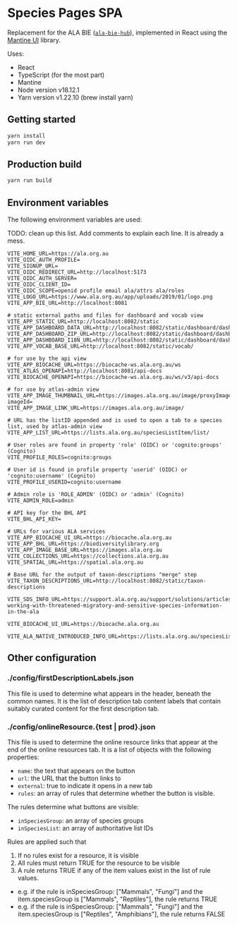 # Species Pages SPA

Replacement for the ALA BIE ([`ala-bie-hub`](https://github.com/AtlasOfLivingAustralia/ala-bie-hub)), implemented in React using the [Mantine UI](https://mantine.dev/) library.

Uses:
- React
- TypeScript (for the most part)
- Mantine
- Node version v18.12.1 
- Yarn version v1.22.10 (brew install yarn)

## Getting started

```bash
yarn install
yarn run dev
```

## Production build

```bash
yarn run build
```

## Environment variables

The following environment variables are used:

TODO: clean up this list. Add comments to explain each line. It is already a mess.
```properties
VITE_HOME_URL=https://ala.org.au
VITE_OIDC_AUTH_PROFILE=
VITE_SIGNUP_URL=
VITE_OIDC_REDIRECT_URL=http://localhost:5173
VITE_OIDC_AUTH_SERVER=
VITE_OIDC_CLIENT_ID=
VITE_OIDC_SCOPE=openid profile email ala/attrs ala/roles
VITE_LOGO_URL=https://www.ala.org.au/app/uploads/2019/01/logo.png
VITE_APP_BIE_URL=http://localhost:8081

# static external paths and files for dashboard and vocab view
VITE_APP_STATIC_URL=http://localhost:8082/static
VITE_APP_DASHBOARD_DATA_URL=http://localhost:8082/static/dashboard/dashboard.json
VITE_APP_DASHBOARD_ZIP_URL=http://localhost:8082/static/dashboard/dashboard.zip
VITE_APP_DASHBOARD_I18N_URL=http://localhost:8082/static/dashboard/dashboardI18n.json
VITE_APP_VOCAB_BASE_URL=http://localhost:8082/static/vocab/

# for use by the api view
VITE_APP_BIOCACHE_URL=https://biocache-ws.ala.org.au/ws
VITE_ATLAS_OPENAPI=http://localhost:8081/api-docs
VITE_BIOCACHE_OPENAPI=https://biocache-ws.ala.org.au/ws/v3/api-docs

# for use by atlas-admin view
VITE_APP_IMAGE_THUMBNAIL_URL=https://images.ala.org.au/image/proxyImageThumbnail?imageId=
VITE_APP_IMAGE_LINK_URL=https://images.ala.org.au/image/

# URL has the listID appended and is used to open a tab to a species list, used by atlas-admin view
VITE_APP_LIST_URL=https://lists.ala.org.au/speciesListItem/list/

# User roles are found in property 'role' (OIDC) or 'cognito:groups' (Cognito)
VITE_PROFILE_ROLES=cognito:groups

# User id is found in profile property 'userid' (OIDC) or 'cognito:username' (Cognito)
VITE_PROFILE_USERID=cognito:username

# Admin role is 'ROLE_ADMIN' (OIDC) or 'admin' (Cognito)
VITE_ADMIN_ROLE=admin

# API key for the BHL API
VITE_BHL_API_KEY=

# URLs for various ALA services
VITE_APP_BIOCACHE_UI_URL=https://biocache.ala.org.au
VITE_APP_BHL_URL=https://biodiversitylibrary.org
VITE_APP_IMAGE_BASE_URL=https://images.ala.org.au
VITE_COLLECTIONS_URL=https://collections.ala.org.au
VITE_SPATIAL_URL=https://spatial.ala.org.au

# Base URL for the output of taxon-descriptions "merge" step
VITE_TAXON_DESCRIPTIONS_URL=http://localhost:8082/static/taxon-descriptions

VITE_SDS_INFO_URL=https://support.ala.org.au/support/solutions/articles/6000261705-working-with-threatened-migratory-and-sensitive-species-information-in-the-ala

VITE_BIOCACHE_UI_URL=https://biocache.ala.org.au

VITE_ALA_NATIVE_INTRODUCED_INFO_URL=https://lists.ala.org.au/speciesListItem/list/dr26948
```

## Other configuration
### ./config/firstDescriptionLabels.json
This file is used to determine what appears in the header, beneath the common names. It is the list of description tab 
content labels that contain suitably curated content for the first description tab. 
### ./config/onlineResource.{test | prod}.json
This file is used to determine the online resource links that appear at the end of the online resources tab. It is a 
list of objects with the following properties:
- `name`: the text that appears on the button
- `url`: the URL that the button links to
- `external`: true to indicate it opens in a new tab
- `rules`: an array of rules that determine whether the button is visible.

The rules determine what buttons are visible: 
- `inSpeciesGroup`: an array of species groups
- `inSpeciesList`: an array of authoritative list IDs

Rules are applied such that
1. If no rules exist for a resource, it is visible
2. All rules must return TRUE for the resource to be visible
3. A rule returns TRUE if any of the item values exist in the list of rule values.
- e.g. if the rule is inSpeciesGroup: ["Mammals", "Fungi"] and the item.speciesGroup is ["Mammals", "Reptiles"], the rule returns TRUE
- e.g. if the rule is inSpeciesGroup: ["Mammals", "Fungi"] and the item.speciesGroup is ["Reptiles", "Amphibians"], the rule returns FALSE
